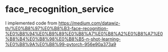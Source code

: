 # face_recognition_service

I implemented code from https://medium.com/datawiz-th/%E0%B8%97%E0%B8%B3-face-recognition-%E0%B8%94%E0%B9%89%E0%B8%A7%E0%B8%A2%E0%B8%A7%E0%B8%B4%E0%B8%98%E0%B8%B5-n-shot-learning-%E0%B8%9A%E0%B8%99-pytorch-956e90a373a9